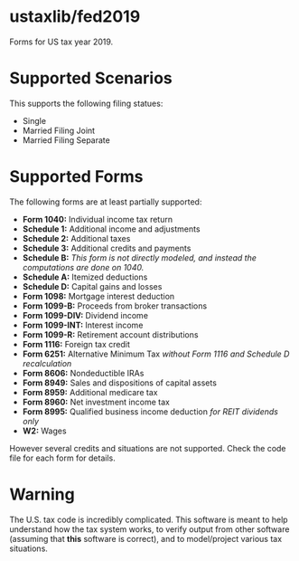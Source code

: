 # ustaxlib/fed2019

Forms for US tax year 2019.

# Supported Scenarios

This supports the following filing statues:

- Single
- Married Filing Joint
- Married Filing Separate

# Supported Forms

The following forms are at least partially supported:

- **Form 1040:** Individual income tax return
- **Schedule 1:** Additional income and adjustments
- **Schedule 2:** Additional taxes
- **Schedule 3:** Additional credits and payments
- **Schedule B:** _This form is not directly modeled, and instead the computations are done on
    1040._
- **Schedule A:** Itemized deductions
- **Schedule D:** Capital gains and losses
- **Form 1098:** Mortgage interest deduction
- **Form 1099-B:** Proceeds from broker transactions
- **Form 1099-DIV:** Dividend income
- **Form 1099-INT:** Interest income
- **Form 1099-R:** Retirement account distributions
- **Form 1116:** Foreign tax credit
- **Form 6251:** Alternative Minimum Tax _without Form 1116 and Schedule D recalculation_
- **Form 8606:** Nondeductible IRAs
- **Form 8949:** Sales and dispositions of capital assets
- **Form 8959:** Additional medicare tax
- **Form 8960:** Net investment income tax
- **Form 8995:** Qualified business income deduction _for REIT dividends only_
- **W2:** Wages

However several credits and situations are not supported. Check the code file for each form for details.

# Warning

The U.S. tax code is incredibly complicated. This software is meant to help understand how the tax
system works, to verify output from other software (assuming that __this__ software is correct), and
to model/project various tax situations.
